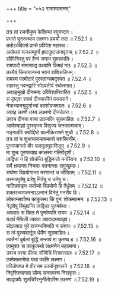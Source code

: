 +++
title = "०५२ रामाश्वासनम्"

+++


  
तत्र तां रजनीमुष्य केशिन्यां रघुनन्दनः।  
प्रभाते पुनरुत्थाय लक्ष्मणः प्रययौ तदा ॥ 7.52.1 ॥   
ततोऽर्धदिवसे प्राप्ते प्रविवेश महारथः।  
अयोध्यां रत्नसम्पूर्णां हृष्टपुष्टजनावृताम् ॥ 7.52.2 ॥   
सौमित्रिस्तु परं दैन्यं जगाम सुमहामतिः।  
रामपादौ समासाद्य वक्ष्यामि किमहं गतः ॥ 7.52.3 ॥   
तस्यैवं चिन्तयानस्य भवनं शशिसन्निभम्।  
रामस्य परमोदारं पुरस्तान्समदृश्यत ॥ 7.52.4 ॥   
राज्ञस्तु भवनद्वारि सोऽवतीर्य रथोत्तमात्।  
अवाङ्मुखो दीनमनाः प्रविवेशानिवारितः ॥ 7.52.5 ॥   
स दृष्ट्वा राघवं दीनमासीनं परमासने।  
नेत्राभ्यामश्रुपूर्णाभ्यां ददर्शाग्रजमग्रतः ॥ 7.52.6 ॥   
जग्राह चरणौ तस्य लक्ष्मणो दीनचेतनः।  
उवाच दीनया वाचा प्राञ्जलिः सुसमाहितः ॥ 7.52.7 ॥   
आर्यस्याज्ञां पुरस्कृत्य विसृज्य जनकात्मजाम्।  
गङ्गातीरे यथोद्दिष्टे वाल्मीकेराश्रमे शुचौ ॥ 7.52.8 ॥   
तत्र तां च शुभाचारामाश्रमान्ते यशस्विनीम्।  
पुनरप्यागतो वीर पादमूलमुपासितुम् ॥ 7.52.9 ॥   
मा शुचः पुरुषव्याघ्र कालस्य गतिरीदृशी।  
त्वद्विधा न हि शोचन्ति बुद्धिमन्तो मनस्विनः ॥ 7.52.10 ॥   
सर्वे क्षयान्ता निचयाः पतनान्ताः समुच्छ्रयाः।  
संयोगा विप्रयोगान्ता मरणान्तं च जीवितम् ॥ 7.52.11 ॥   
तस्मात्पुत्रेषु दारेषु मित्रेषु च धनेषु च।  
नातिप्रसङ्गः कर्तव्यो विप्रयोगो हि तैर्ध्रुवम् ॥ 7.52.12 ॥   
शक्तस्त्वमात्मनाऽऽत्मानं विनेतुं मनसैव हि।  
लोकान्सर्वांश्च काकुत्स्थ किं पुनः शोकमात्मनः ॥ 7.52.13 ॥   
नेदृशेषु विमुह्यन्ति त्वद्विधाः पुरुषर्षभाः।  
अपवादः स किल ते पुनरेष्यति राघव ॥ 7.52.14 ॥   
यदर्थं मैथिली त्यक्ता अपवादभयान्नृप।  
सोऽपवादः पुरे राजन्भविष्यति न संशयः ॥ 7.52.15 ॥   
स त्वं पुरुषशार्दूल धैर्येण सुसमाहितः।  
त्यजैनां दुर्बलां बुद्धिं सन्तापं मा कुरुष्व ह ॥ 7.52.16 ॥   
एवमुक्तः स काकुत्स्थो लक्ष्मणेन महात्मना।  
उवाच परया प्रीत्या सौमित्रिं मित्रवत्सलः ॥ 7.52.17 ॥   
एवमेतन्नरश्रेष्ठ यथा वदसि लक्ष्मण।  
परितोषश्च मे वीर मम कार्यानुशासने ॥ 7.52.18 ॥   
निवृत्तिश्चागता सौम्य सन्तापश्च निराकृतः।  
भवद्वाक्यैः सुरुचिरैरनुनीतोऽस्मि लक्ष्मण ॥ 7.52.19 ॥   
